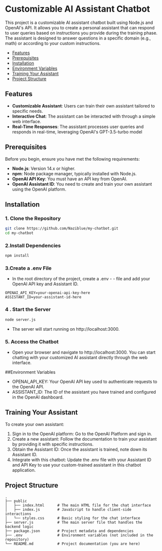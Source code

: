 # Customizable AI Assistant Chatbot

This project is a customizable AI assistant chatbot built using Node.js and OpenAI's API. It allows you to create a personal assistant that can respond to user queries based on instructions you provide during the training phase. The assistant is designed to answer questions in a specific domain (e.g., math) or according to your custom instructions.

- [Features](##features) 
- [Prerequisites](##Prerequisites)
- [Installation](##Installation)
- [Environment Variables](##Environment_variables)
- [Training Your Assistant](##Training_Your_Assistant)
- [Project Structure](##Project_Structure) 

## Features

-	**Customizable Assistant**: Users can train their own assistant tailored to specific needs.
-	**Interactive Chat**: The assistant can be interacted with through a simple web interface.
-	**Real-Time Responses**: The assistant processes user queries and responds in real-time, leveraging OpenAI's GPT-3.5-turbo model

## Prerequisites

Before you begin, ensure you have met the following requirements:

-	**Node.js**: Version 14.x or higher.
-	**npm**: Node package manager, typically installed with Node.js.
- 	**OpenAI API Key**: You must have an API key from OpenAI.
- 	**OpenAI Assistant ID**: You need to create and train your own assistant using the OpenAI platform.

## Installation

### 1. Clone the Repository

```bash
git clone https://github.com/Naziblue/my-chatbot.git
cd my-chatbot

```

### 2.Install Dependencies


```bash
npm install 
```
### 3.Create a .env File

- In the root directory of the project, create a .env - - file and add your OpenAI API key and Assistant ID.


``` env
OPENAI_API_KEY=your-openai-api-key-here
ASSISTANT_ID=your-assistant-id-here

```


### 4 . Start the Server

```bash
node server.js

```

- The server will start running on http://localhost:3000.

### 5. Access the Chatbot

- Open your browser and navigate to http://localhost:3000. You can start chatting with your customized AI assistant directly through the web interface.


##Environment Variables

- OPENAI_API_KEY: Your OpenAI API key used to authenticate requests to the OpenAI API.
- ASSISTANT_ID: The ID of the assistant you have trained and configured in the OpenAI dashboard.

## Training Your Assistant

To create your own assistant:

1. Sign in to the OpenAI platform: Go to the OpenAI Platform and sign in.
2. Create a new assistant: Follow the documentation to train your assistant by providing it with specific instructions.
3. Obtain the Assistant ID: Once the assistant is trained, note down its Assistant ID.
4. Integrate with this chatbot: Update the .env file with your Assistant ID and API Key to use your custom-trained assistant in this chatbot application.


## Project Structure 

```
.
├── public
│   ├── index.html      # The main HTML file for the chat interface
│   ├── index.js        # JavaScript to handle client-side interactions
│   └── styles.css      # Basic styling for the chat interface
├── server.js           # The main server file that handles the backend logic
├── package.json        # Project metadata and dependencies
├── .env                # Environment variables (not included in the repository)
└── README.md           # Project documentation (you are here)

```



